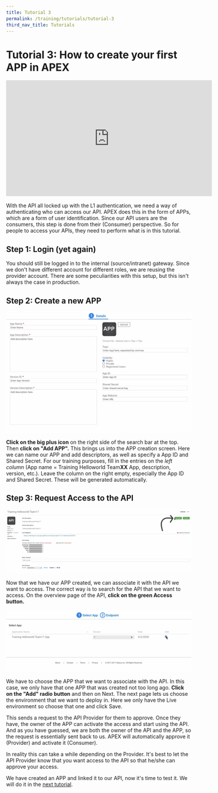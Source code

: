 ```yaml
---
title: Tutorial 3
permalink: /training/tutorials/tutorial-3
third_nav_title: Tutorials
---
```


# Tutorial 3: How to create your first APP in APEX

<div class="youtube">
  
<iframe width="560" height="315" src="https://www.youtube.com/embed/8_M53KEZxDQ" frameborder="0" allow="accelerometer; autoplay; clipboard-write; encrypted-media; gyroscope; picture-in-picture" allowfullscreen></iframe>
  
</div>

With the API all locked up with the L1 authentication, we need a way of authenticating who can access our API. APEX does this in the form of APPs, which are a form of user identification. Since our API users are the consumers, this step is done from their (Consumer) perspective. So for people to access your APIs, they need to perform what is in this tutorial.

## Step 1: Login (yet again)

You should still be logged in to the internal (source/intranet) gateway. Since we don't have different account for different roles, we are reusing the provider account. There are some peculiarities with this setup, but this isn't always the case in production.

## Step 2: Create a new APP

![app create screen](/images/tutorial-3/1-app-create.png "App creation.")

**Click on the big plus icon** on the right side of the search bar at the top. Then **click on "Add APP".** This brings us into the APP creation screen. Here we can name our APP and add descriptors, as well as specify a App ID and Shared Secret. For our training purposes, fill in the entries on the *left column* (App name = Training Helloworld Team**XX** App, description, version, etc.). Leave the column on the right empty, especially the App ID and Shared Secret. These will be generated automatically.

## Step 3: Request Access to the API

![app access](/images/tutorial-3/2-access.png "App access.")

Now that we have our APP created, we can associate it with the API we want to access. The correct way is to search for the API that we want to access. On the overview page of the API, **click on the green Access button.**

![app inside](/images/tutorial-3/3-app-inside.png "App inside.")

We have to choose the APP that we want to associate with the API. In this case, we only have that one APP that was created not too long ago. **Click on the "Add" radio button** and then on Next. The next page lets us choose the environment that we want to deploy in. Here we only have the Live environment so choose that one and click Save.

This sends a request to the API Provider for them to approve. Once they have, the owner of the APP can activate the access and start using the API. And as you have guessed, we are both the owner of the API and the APP, so the request is essentially sent back to us. APEX will automatically approve it (Provider) and activate it (Consumer).

In reality this can take a while depending on the Provider. It's best to let the API Provider know that you want access to the API so that he/she can approve your access.

We have created an APP and linked it to our API, now it's time to test it. We will do it in the [next tutorial](/training/tutorials/tutorial-4).
